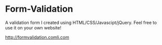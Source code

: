 # Form-Validation
A validation form I created using HTML/CSS/Javascipt/jQuery. Feel free to use it on your own website!   

http://formvalidation.comli.com
